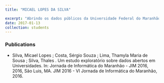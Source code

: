 ```yaml
---
title: "MICAEL LOPES DA SILVA"

excerpt: "Abrindo os dados públicos da Universidade Federal do Maranhão"
date: 2017-01-13
collection: students
---
```


### Publications

* Silva, Micael Lopes ; Costa, Sérgio Souza ; Lima, Thamyla Maria de Sousa ; Silva, Thales . Um estudo exploratório sobre dados abertos em Universidades. In: Jornada de Informática do Maranhão - JIM 2016, 2016, São Luis, MA. JIM 2016 - VI Jornada de Informática do Maranhão, 2016.

